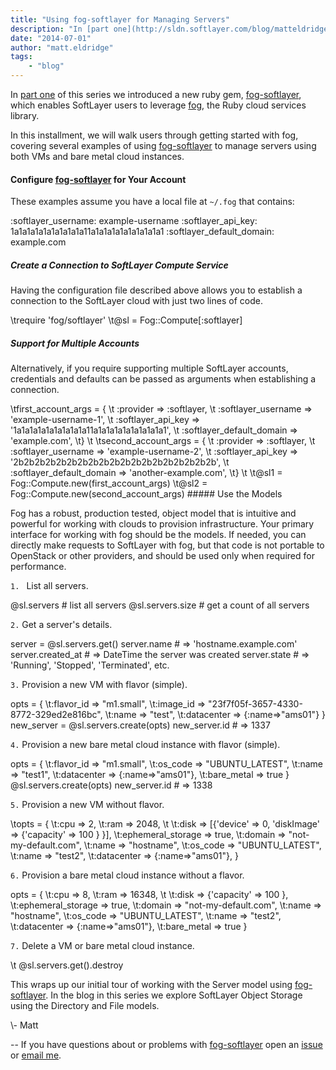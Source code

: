 ```yaml
---
title: "Using fog-softlayer for Managing Servers"
description: "In [part one](http://sldn.softlayer.com/blog/matteldridge/Fog-Gem-Support-SoftLayer) of this series we introduced a new "
date: "2014-07-01"
author: "matt.eldridge"
tags:
    - "blog"
---
```


In [part one](http://sldn.softlayer.com/blog/matteldridge/Fog-Gem-Support-SoftLayer) of this series we introduced a new ruby gem, [fog-softlayer](https://github.com/softlayer/fog-softlayer), which enables SoftLayer users to leverage [fog](https://github.com/fog/fog), the Ruby cloud services library.

In this installment, we will walk users through getting started with fog, covering several examples of using [fog-softlayer](https://github.com/softlayer/fog) to manage servers using both VMs and bare metal cloud instances.

#### Configure [fog-softlayer](https://github.com/softlayer/fog-softlayer) for Your Account

These examples assume you have a local file at `~/.fog` that contains:

   <yaml>  
   :softlayer_username: example-username
   :softlayer_api_key: 1a1a1a1a1a1a1a1a1a11a1a1a1a1a1a1a1a1a1 
   :softlayer_default_domain: example.com
  </yaml>
  
##### Create a Connection to SoftLayer Compute Service

Having the configuration file described above allows you to establish a connection to the SoftLayer cloud with just two lines of code.

<ruby>
\trequire 'fog/softlayer'
\t@sl = Fog::Compute[:softlayer]
</ruby>

##### Support for Multiple Accounts

Alternatively, if you require supporting multiple SoftLayer accounts, credentials and defaults can be passed as arguments when establishing a connection.

<ruby>
\tfirst_account_args = {
\t  :provider => :softlayer,
\t  :softlayer_username => 'example-username-1',
\t  :softlayer_api_key => '1a1a1a1a1a1a1a1a1a11a1a1a1a1a1a1a1a1a1',
\t  :softlayer_default_domain => 'example.com',
\t}
\t
\tsecond_account_args = {
\t  :provider => :softlayer,
\t  :softlayer_username => 'example-username-2',
\t  :softlayer_api_key => '2b2b2b2b2b2b2b2b2b2b2b2b2b2b2b2b2b2b2b',
\t  :softlayer_default_domain => 'another-example.com',
\t}
\t
\t@sl1 = Fog::Compute.new(first_account_args)
\t@sl2 = Fog::Compute.new(second_account_args)
</ruby>
##### Use the Models

Fog has a robust, production tested, object model that is intuitive and powerful for working with clouds to provision infrastructure. Your primary interface for working with fog should be the models. If needed, you can directly make requests to SoftLayer with fog, but that code is not portable to OpenStack or other providers, and should be used only when required for performance. 

<code>1. </code> List all servers.

   <ruby>
   @sl.servers # list all servers
   @sl.servers.size # get a count of all servers 
   </ruby>

<code>2.</code> Get a server's details.

   <ruby>
   server = @sl.servers.get(<server id>)
   server.name # => 'hostname.example.com'
   server.created_at # => DateTime the server was created
   server.state # => 'Running', 'Stopped', 'Terminated', etc.
   </ruby>

<code>3.</code> Provision a new VM with flavor (simple).

   <ruby>
     opts = {
     \t:flavor_id => "m1.small",
     \t:image_id => "23f7f05f-3657-4330-8772-329ed2e816bc",
     \t:name => "test",
     \t:datacenter => {:name=>"ams01"}
     }
     new_server = @sl.servers.create(opts)
     new_server.id # => 1337
   </ruby>

<code>4.</code> Provision a new bare metal cloud instance with flavor (simple).

   <ruby>
     opts = {
     \t:flavor_id => "m1.small",
     \t:os_code => "UBUNTU_LATEST",
     \t:name => "test1",
     \t:datacenter => {:name=>"ams01"},
     \t:bare_metal => true
     }
     @sl.servers.create(opts)
     new_server.id # => 1338
   </ruby>

<code>5.</code> Provision a new VM without flavor.

   <ruby>
   \topts = {
     \t:cpu => 2,
     \t:ram => 2048,     \t
     \t:disk => [{'device' => 0, 'diskImage' => {'capacity' => 100 } }],
     \t:ephemeral_storage => true,
     \t:domain => "not-my-default.com",
     \t:name => "hostname",
     \t:os_code => "UBUNTU_LATEST",
     \t:name => "test2",
     \t:datacenter => {:name=>"ams01"},     
     }
   </ruby>

<code>6.</code> Provision a bare metal cloud instance without a flavor.

   <ruby>
   opts = {
     \t:cpu => 8,
     \t:ram => 16348,     \t
     \t:disk => {'capacity' => 100 },
     \t:ephemeral_storage => true,
     \t:domain => "not-my-default.com",
     \t:name => "hostname",
     \t:os_code => "UBUNTU_LATEST",
     \t:name => "test2",
     \t:datacenter => {:name=>"ams01"},
     \t:bare_metal => true
     }
   </ruby>

<code>7.</code> Delete a VM or bare metal cloud instance.

   <ruby>
   \t  @sl.servers.get(<server id>).destroy
   </ruby>


This wraps up our initial tour of working with the Server model using [fog-softlayer](https://github.com/softlayer/fog-softlayer). In the blog in this series we explore SoftLayer Object Storage using the Directory and File models.
   
\\- Matt

--
If you have questions about or problems with [fog-softlayer](http://rubygems.org/gems/fog-softlayer) open an [issue](https://github.com/softlayer/fog-softlayer/issues) or [email me](mailto:matt.eldridge@us.ibm.com?subject=fog-softlayer).


